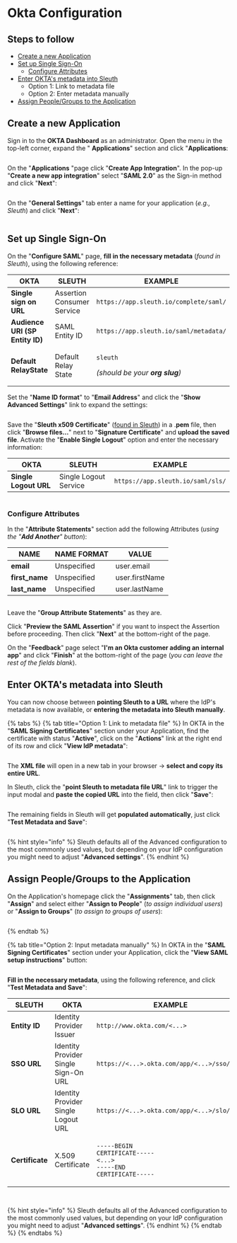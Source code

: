 # Okta Configuration

## Steps to follow

* [Create a new Application](okta-configuration.md#create-a-new-application)
* [Set up Single Sign-On](okta-configuration.md#set-up-single-sign-on)
  * [Configure Attributes](okta-configuration.md#configure-attributes)
* [Enter OKTA's metadata into Sleuth](okta-configuration.md#enter-oktas-metadata-into-sleuth)
  * Option 1: Link to metadata file
  * Option 2: Enter metadata manually
* [Assign People/Groups to the Application](okta-configuration.md#assign-people-groups-to-the-application)

## Create a new Application

Sign in to the **OKTA Dashboard** as an administrator. Open the menu in the top-left corner, expand the " **Applications**" section and click "**Applications**:

<figure><img src="../../../../.gitbook/assets/image (36).png" alt=""><figcaption></figcaption></figure>

On the "**Applications** "page click "**Create App Integration**". In the pop-up "**Create a new app integration**" select "**SAML 2.0**" as the Sign-in method and click "**Next**":

<figure><img src="../../../../.gitbook/assets/image (41).png" alt=""><figcaption></figcaption></figure>

On the "**General Settings**" tab enter a name for your application (_e.g., Sleuth_) and click "**Next**":

<figure><img src="../../../../.gitbook/assets/image (31) (1).png" alt=""><figcaption></figcaption></figure>

## Set up Single Sign-On

On the "**Configure SAML**" page, **fill in the necessary metadata** (_found in Sleuth_), using the following reference:

| OKTA                            | SLEUTH                     | EXAMPLE                                                                               |
| ------------------------------- | -------------------------- | ------------------------------------------------------------------------------------- |
| **Single sign on URL**          | Assertion Consumer Service | `https://app.sleuth.io/complete/saml/`                                                |
| **Audience URI (SP Entity ID)** | SAML Entity ID             | `https://app.sleuth.io/saml/metadata/`                                                |
| **Default RelayState**          | Default Relay State        | <p><code>sleuth</code> </p><p><em>(should be your <strong>org slug</strong>)</em></p> |

Set the "**Name ID format**" to "**Email Address**" and click the "**Show Advanced Settings**" link to expand the settings:

<figure><img src="../../../../.gitbook/assets/image (35).png" alt=""><figcaption></figcaption></figure>

Save the "**Sleuth x509 Certificate**" ([found in Sleuth](broken-reference)) in a .**pem** file, then click "**Browse files...**" next to "**Signature Certificate**" and **upload the saved file**. Activate the "**Enable Single Logout**" option and enter the necessary information:

| OKTA                  | SLEUTH                | EXAMPLE                           |
| --------------------- | --------------------- | --------------------------------- |
| **Single Logout URL** | Single Logout Service | `https://app.sleuth.io/saml/sls/` |

<figure><img src="../../../../.gitbook/assets/image (28) (1).png" alt=""><figcaption></figcaption></figure>

### Configure Attributes

In the "**Attribute Statements**" section add the following Attributes (_using the "**Add Another**" button_):

| NAME            | NAME FORMAT | VALUE          |
| --------------- | ----------- | -------------- |
| **email**       | Unspecified | user.email     |
| **first\_name** | Unspecified | user.firstName |
| **last\_name**  | Unspecified | user.lastName  |

<figure><img src="../../../../.gitbook/assets/image (30) (1).png" alt=""><figcaption></figcaption></figure>

Leave the "**Group Attribute Statements**" as they are.

Click "**Preview the SAML Assertion**" if you want to inspect the Assertion before proceeding. Then click "**Next**" at the bottom-right of the page.

On the "**Feedback**" page select "**I'm an Okta customer adding an internal app**" and click "**Finish**" at the bottom-right of the page (_you can leave the rest of the fields blank_).

## Enter OKTA's metadata into Sleuth

You can now choose between **pointing Sleuth to a URL** where the IdP's metadata is now available, or **entering the metadata into Sleuth manually**.

{% tabs %}
{% tab title="Option 1: Link to metadata file" %}
In OKTA in the "**SAML Signing Certificates**" section under your Application, find the certificate with status "**Active**", click on the "**Actions**" link at the right end of its row and click "**View IdP metadata**":

<figure><img src="../../../../.gitbook/assets/image (47) (1).png" alt=""><figcaption></figcaption></figure>

The **XML file** will open in a new tab in your browser -> **select and copy its entire URL**.

In Sleuth, click the "**point Sleuth to metadata file URL**" link to trigger the input modal and **paste the copied URL** into the field, then click "**Save**":

<figure><img src="../../../../.gitbook/assets/image (3) (3) (1).png" alt=""><figcaption></figcaption></figure>

The remaining fields in Sleuth will get **populated automatically**, just click "**Test Metadata and Save**":

<figure><img src="../../../../.gitbook/assets/image (34) (1).png" alt=""><figcaption></figcaption></figure>

{% hint style="info" %}
Sleuth defaults all of the Advanced configuration to the most commonly used values, but depending on your IdP configuration you might need to adjust "**Advanced settings**".
{% endhint %}

## Assign People/Groups to the Application

On the Application's homepage click the "**Assignments**" tab, then click "**Assign**" and select either "**Assign to People**" (_to assign individual users_) or "**Assign to Groups**" (_to assign to groups of users_):

<figure><img src="../../../../.gitbook/assets/image (32).png" alt=""><figcaption></figcaption></figure>
{% endtab %}

{% tab title="Option 2: Input metadata manually" %}
In OKTA in the "**SAML Signing Certificates**" section under your Application, click the "**View SAML setup instructions**" button:

<figure><img src="../../../../.gitbook/assets/image (52) (1).png" alt=""><figcaption></figcaption></figure>

**Fill in the necessary metadata**, using the following reference, and click "**Test Metadata and Save**":

| SLEUTH          | OKTA                                 | EXAMPLE                                                                                                              |
| --------------- | ------------------------------------ | -------------------------------------------------------------------------------------------------------------------- |
| **Entity ID**   | Identity Provider Issuer             | `http://www.okta.com/<...>`                                                                                          |
| **SSO URL**     | Identity Provider Single Sign-On URL | `https://<...>.okta.com/app/<...>/sso/saml`                                                                          |
| **SLO URL**     | Identity Provider Single Logout URL  | `https://<...>.okta.com/app/<...>/slo/saml`                                                                          |
| **Certificate** | X.509 Certificate                    | <p><code>-----BEGIN CERTIFICATE-----</code><br><code>&#x3C;...></code><br><code>-----END CERTIFICATE-----</code></p> |

<figure><img src="../../../../.gitbook/assets/image (45).png" alt=""><figcaption></figcaption></figure>

<figure><img src="../../../../.gitbook/assets/image (29).png" alt=""><figcaption></figcaption></figure>

{% hint style="info" %}
Sleuth defaults all of the Advanced configuration to the most commonly used values, but depending on your IdP configuration you might need to adjust "**Advanced settings**".
{% endhint %}
{% endtab %}
{% endtabs %}

